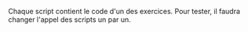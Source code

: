 Chaque script contient le code d'un des exercices.
Pour tester, il faudra changer l'appel des scripts un par un.